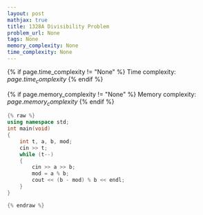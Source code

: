 ```yaml
---
layout: post
mathjax: true
title: 1328A Divisibility Problem
problem_url: None
tags: None
memory_complexity: None
time_complexity: None
---
```




{% if page.time_complexity != "None" %}
Time complexity: ${{ page.time_complexity }}$
{% endif %}

{% if page.memory_complexity != "None" %}
Memory complexity: ${{ page.memory_complexity }}$
{% endif %}

```cpp
{% raw %}
using namespace std;
int main(void)
{
    int t, a, b, mod;
    cin >> t;
    while (t--)
    {
        cin >> a >> b;
        mod = a % b;
        cout << (b - mod) % b << endl;
    }
}

{% endraw %}
```